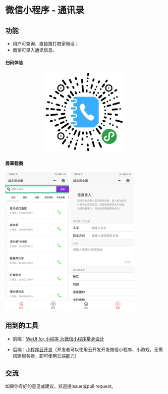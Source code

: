 # 微信小程序 - 通讯录
## 功能
- 用户可查询、直接拨打商家电话；
- 商家可录入通讯信息。

#### 扫码体验
<div align="center"><img src="./小程序码.jpg"/></div>

#### 屏幕截图
<img src="./screenshot1.jpg" width="40%"/>
<img src="./screenshot2.jpg" width="40%"/>

## 用到的工具
- 前端：[WeUI for 小程序 为微信小程序量身设计](https://github.com/Tencent/weui-wxss)

- 后端：[小程序云开发](https://developers.weixin.qq.com/miniprogram/dev/wxcloud/basis/getting-started.html)（开发者可以使用云开发开发微信小程序、小游戏，无需搭建服务器，即可使用云端能力）

## 交流
如果你有好的意见或建议，欢迎提issue或pull request。

